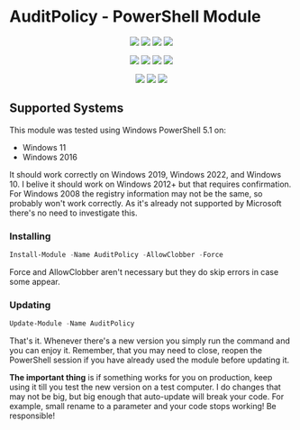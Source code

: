 ﻿# AuditPolicy - PowerShell Module

<p align="center">
  <a href="https://dev.azure.com/evotecpl/AuditPolicy/_build/latest?definitionId=3"><img src="https://img.shields.io/azure-devops/build/evotecpl/a5ce5d3e-9ae2-49a0-9905-53eb41205fc9/7?label=Azure%20Pipelines&style=flat-square"></a>
  <a href="https://www.powershellgallery.com/packages/AuditPolicy"><img src="https://img.shields.io/powershellgallery/v/AuditPolicy.svg?style=flat-square"></a>
  <a href="https://www.powershellgallery.com/packages/AuditPolicy"><img src="https://img.shields.io/powershellgallery/vpre/AuditPolicy.svg?label=powershell%20gallery%20preview&colorB=yellow&style=flat-square"></a>
  <a href="https://github.com/EvotecIT/AuditPolicy"><img src="https://img.shields.io/github/license/EvotecIT/AuditPolicy.svg?style=flat-square"></a>

</p>

<p align="center">
  <a href="https://www.powershellgallery.com/packages/AuditPolicy"><img src="https://img.shields.io/powershellgallery/p/AuditPolicy.svg?style=flat-square"></a>
  <a href="https://github.com/EvotecIT/AuditPolicy"><img src="https://img.shields.io/github/languages/top/evotecit/AuditPolicy.svg?style=flat-square"></a>
  <a href="https://github.com/EvotecIT/AuditPolicy"><img src="https://img.shields.io/github/languages/code-size/evotecit/AuditPolicy.svg?style=flat-square"></a>
  <a href="https://www.powershellgallery.com/packages/AuditPolicy"><img src="https://img.shields.io/powershellgallery/dt/AuditPolicy.svg?style=flat-square"></a>
</p>

<p align="center">
  <a href="https://twitter.com/PrzemyslawKlys"><img src="https://img.shields.io/twitter/follow/PrzemyslawKlys.svg?label=Twitter%20%40PrzemyslawKlys&style=flat-square"></a>
  <a href="https://evotec.xyz/hub"><img src="https://img.shields.io/badge/Blog-evotec.xyz-2A6496.svg?style=flat-square"></a>
  <a href="https://www.linkedin.com/in/pklys"><img src="https://img.shields.io/badge/LinkedIn-pklys-0077B5.svg?logo=LinkedIn&style=flat-square"></a>
</p>

## Supported Systems

This module was tested using Windows PowerShell 5.1 on:
- Windows 11
- Windows 2016

It should work correctly on Windows 2019, Windows 2022, and Windows 10.
I belive it should work on Windows 2012+ but that requires confirmation.
For Windows 2008 the registry information may not be the same, so probably won't work correctly.
As it's already not supported by Microsoft there's no need to investigate this.

### Installing

```powershell
Install-Module -Name AuditPolicy -AllowClobber -Force
```

Force and AllowClobber aren't necessary but they do skip errors in case some appear.

### Updating

```powershell
Update-Module -Name AuditPolicy
```

That's it. Whenever there's a new version you simply run the command and you can enjoy it. Remember, that you may need to close, reopen the PowerShell session if you have already used the module before updating it.

**The important thing** is if something works for you on production, keep using it till you test the new version on a test computer. I do changes that may not be big, but big enough that auto-update will break your code. For example, small rename to a parameter and your code stops working! Be responsible!